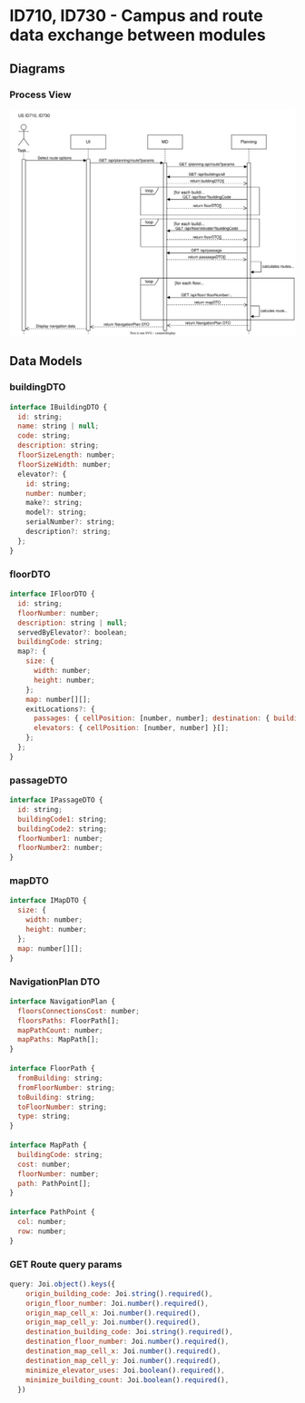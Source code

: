 # ID710, ID730 - Campus and route data exchange between modules




## Diagrams
### Process View
![PV](../../Sprint%20B%20diagrams/ID710_ID730_PV.svg)

## Data Models
### buildingDTO
```javascript
interface IBuildingDTO {
  id: string;
  name: string | null;
  code: string;
  description: string;
  floorSizeLength: number;
  floorSizeWidth: number;
  elevator?: {
    id: string;
    number: number;
    make?: string;
    model?: string;
    serialNumber?: string;
    description?: string;
  };
}
```

### floorDTO
```javascript
interface IFloorDTO {
  id: string;
  floorNumber: number;
  description: string | null;
  servedByElevator?: boolean;
  buildingCode: string;
  map?: {
    size: {
      width: number;
      height: number;
    };
    map: number[][];
    exitLocations?: {
      passages: { cellPosition: [number, number]; destination: { buildingCode: string; floorNumber: number } }[];
      elevators: { cellPosition: [number, number] }[];
    };
  };
}
```

### passageDTO
```javascript
interface IPassageDTO {
  id: string;
  buildingCode1: string;
  buildingCode2: string;
  floorNumber1: number;
  floorNumber2: number;
}
```

### mapDTO
```javascript
interface IMapDTO {
  size: {
    width: number;
    height: number;
  };
  map: number[][];
}
```

### NavigationPlan DTO
```javascript
interface NavigationPlan {
  floorsConnectionsCost: number;
  floorsPaths: FloorPath[];
  mapPathCount: number;
  mapPaths: MapPath[];
}

interface FloorPath {
  fromBuilding: string;
  fromFloorNumber: string;
  toBuilding: string;
  toFloorNumber: string;
  type: string;
}

interface MapPath {
  buildingCode: string;
  cost: number;
  floorNumber: number;
  path: PathPoint[];
}

interface PathPoint {
  col: number;
  row: number;
}
```

### GET Route query params
```javascript
query: Joi.object().keys({
    origin_building_code: Joi.string().required(),
    origin_floor_number: Joi.number().required(),
    origin_map_cell_x: Joi.number().required(),
    origin_map_cell_y: Joi.number().required(),
    destination_building_code: Joi.string().required(),
    destination_floor_number: Joi.number().required(),
    destination_map_cell_x: Joi.number().required(),
    destination_map_cell_y: Joi.number().required(),
    minimize_elevator_uses: Joi.boolean().required(),
    minimize_building_count: Joi.boolean().required(),
  })
```